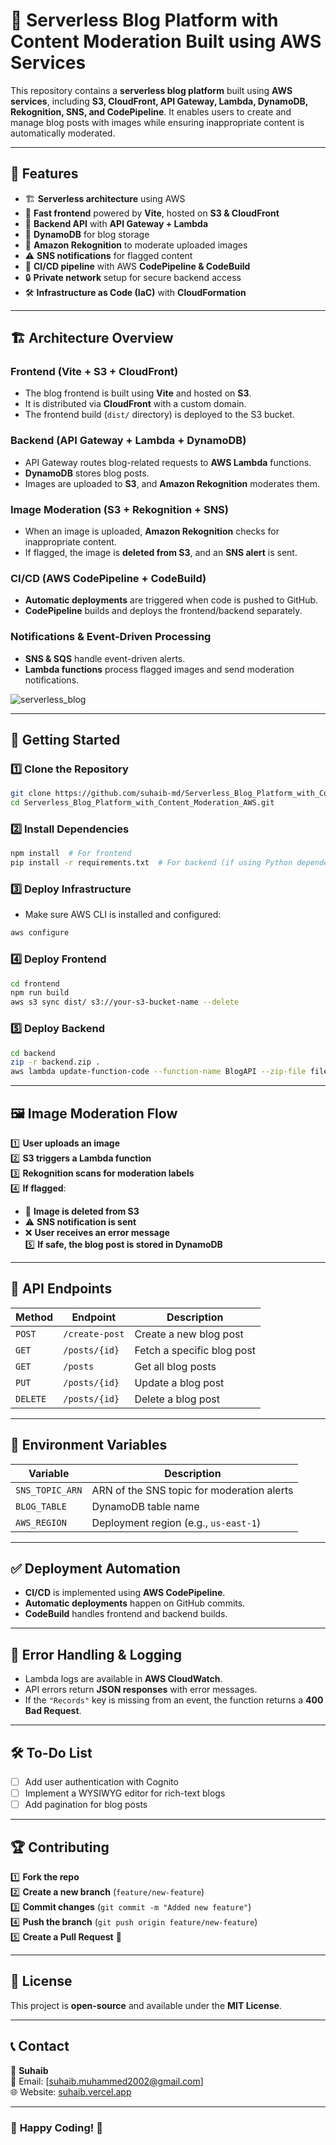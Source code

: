 # 📜 **Serverless Blog Platform with Content Moderation Built using AWS Services**  

This repository contains a **serverless blog platform** built using **AWS services**, including **S3, CloudFront, API Gateway, Lambda, DynamoDB, Rekognition, SNS, and CodePipeline**. It enables users to create and manage blog posts with images while ensuring inappropriate content is automatically moderated.  

---

## 🌟 **Features**
- 🏗️ **Serverless architecture** using AWS  
- 🚀 **Fast frontend** powered by **Vite**, hosted on **S3 & CloudFront**  
- 🔄 **Backend API** with **API Gateway + Lambda**  
- 📜 **DynamoDB** for blog storage  
- 📸 **Amazon Rekognition** to moderate uploaded images  
- ⚠️ **SNS notifications** for flagged content  
- 🔧 **CI/CD pipeline** with AWS **CodePipeline & CodeBuild**  
- 🔒 **Private network** setup for secure backend access  
- 🛠️ **Infrastructure as Code (IaC)** with **CloudFormation**  

---

## 🏗️ **Architecture Overview**
### **Frontend (Vite + S3 + CloudFront)**
- The blog frontend is built using **Vite** and hosted on **S3**.
- It is distributed via **CloudFront** with a custom domain.
- The frontend build (`dist/` directory) is deployed to the S3 bucket.

### **Backend (API Gateway + Lambda + DynamoDB)**
- API Gateway routes blog-related requests to **AWS Lambda** functions.
- **DynamoDB** stores blog posts.
- Images are uploaded to **S3**, and **Amazon Rekognition** moderates them.

### **Image Moderation (S3 + Rekognition + SNS)**
- When an image is uploaded, **Amazon Rekognition** checks for inappropriate content.
- If flagged, the image is **deleted from S3**, and an **SNS alert** is sent.

### **CI/CD (AWS CodePipeline + CodeBuild)**
- **Automatic deployments** are triggered when code is pushed to GitHub.
- **CodePipeline** builds and deploys the frontend/backend separately.

### **Notifications & Event-Driven Processing**
- **SNS & SQS** handle event-driven alerts.
- **Lambda functions** process flagged images and send moderation notifications.

![serverless_blog](https://github.com/user-attachments/assets/60a6f074-f63a-4737-9b6d-805828111424)

---

## 🚀 **Getting Started**
### **1️⃣ Clone the Repository**
```bash
git clone https://github.com/suhaib-md/Serverless_Blog_Platform_with_Content_Moderation_AWS.git
cd Serverless_Blog_Platform_with_Content_Moderation_AWS.git
```

### **2️⃣ Install Dependencies**
```bash
npm install  # For frontend
pip install -r requirements.txt  # For backend (if using Python dependencies)
```

### **3️⃣ Deploy Infrastructure**
- Make sure AWS CLI is installed and configured:
```bash
aws configure
```

### **4️⃣ Deploy Frontend**
```bash
cd frontend
npm run build
aws s3 sync dist/ s3://your-s3-bucket-name --delete
```

### **5️⃣ Deploy Backend**
```bash
cd backend
zip -r backend.zip .
aws lambda update-function-code --function-name BlogAPI --zip-file fileb://backend.zip
```

---

## 🖼️ **Image Moderation Flow**
1️⃣ **User uploads an image**  
2️⃣ **S3 triggers a Lambda function**  
3️⃣ **Rekognition scans for moderation labels**  
4️⃣ **If flagged**:
   - 🔴 **Image is deleted from S3**
   - ⚠️ **SNS notification is sent**
   - ❌ **User receives an error message**  
5️⃣ **If safe, the blog post is stored in DynamoDB**  

---

## 🔄 **API Endpoints**
| Method | Endpoint | Description |
|--------|---------|-------------|
| `POST` | `/create-post` | Create a new blog post |
| `GET` | `/posts/{id}` | Fetch a specific blog post |
| `GET` | `/posts` | Get all blog posts |
| `PUT` | `/posts/{id}` | Update a blog post |
| `DELETE` | `/posts/{id}` | Delete a blog post |

---

## 🔧 **Environment Variables**
| Variable | Description |
|----------|-------------|
| `SNS_TOPIC_ARN` | ARN of the SNS topic for moderation alerts |
| `BLOG_TABLE` | DynamoDB table name |
| `AWS_REGION` | Deployment region (e.g., `us-east-1`) |

---

## ✅ **Deployment Automation**
- **CI/CD** is implemented using **AWS CodePipeline**.
- **Automatic deployments** happen on GitHub commits.
- **CodeBuild** handles frontend and backend builds.

---

## 🚨 **Error Handling & Logging**
- Lambda logs are available in **AWS CloudWatch**.
- API errors return **JSON responses** with error messages.
- If the `"Records"` key is missing from an event, the function returns a **400 Bad Request**.

---

## 🛠️ **To-Do List**
- [ ] Add user authentication with Cognito
- [ ] Implement a WYSIWYG editor for rich-text blogs
- [ ] Add pagination for blog posts

---

## 🏆 **Contributing**
1️⃣ **Fork the repo**  
2️⃣ **Create a new branch** (`feature/new-feature`)  
3️⃣ **Commit changes** (`git commit -m "Added new feature"`)  
4️⃣ **Push the branch** (`git push origin feature/new-feature`)  
5️⃣ **Create a Pull Request** 🚀  

---

## 📜 **License**
This project is **open-source** and available under the **MIT License**.  

---

## 📞 **Contact**
👤 **Suhaib**  
📧 Email: [suhaib.muhammed2002@gmail.com]  
🌐 Website: [suhaib.vercel.app](https://suhaib.vercel.app)  

---

### 🎉 **Happy Coding! 🚀**  
